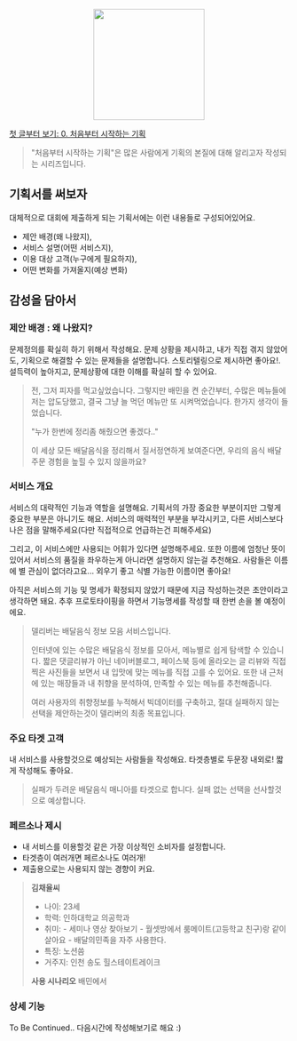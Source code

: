 <p align="center"><img src="https://i.imgur.com/wUFdbUb.png" width="200px"></p>

[첫 글부터 보기: 0. 처음부터 시작하는 기획](../)
> "처음부터 시작하는 기획"은  많은 사람에게 기획의 본질에 대해 알리고자 작성되는 시리즈입니다. 

## 기획서를 써보자
대체적으로 대회에 제출하게 되는 기획서에는 이런 내용들로 구성되어있어요.
-   제안 배경(왜 나왔지), 
-   서비스 설명(어떤 서비스지), 
-   이용 대상 고객(누구에게 필요하지), 
-   어떤 변화를 가져올지(예상 변화)

## 감성을 담아서

### 제안 배경 : 왜 나왔지?
문제정의를 확실히 하기 위해서 작성해요. 문제 상황을 제시하고, 내가 직접 겪지 않았어도, 기획으로 해결할 수 있는 문제들을 설명합니다. 스토리텔링으로 제시하면 좋아요!. 설득력이 높아지고, 문제상황에 대한 이해를 확실히 할 수 있어요.

> 전, 그저 피자를 먹고싶었습니다. 그렇지만 배민을 켠 순간부터, 수많은 메뉴들에 저는 압도당했고, 결국 그냥 늘 먹던 메뉴만 또 시켜먹었습니다. 한가지 생각이 들었습니다.
> 
> "누가 한번에 정리좀 해줬으면 좋겠다.."
> 
> 이 세상 모든 배달음식을 정리해서 질서정연하게 보여준다면, 우리의 음식 배달 주문 경험을 높힐 수 있지 않을까요?


### 서비스 개요
서비스의 대략적인 기능과 역할을 설명해요. 기획서의 가장 중요한 부분이지만 그렇게 중요한 부분은 아니기도 해요. 서비스의 매력적인 부분을 부각시키고, 다른 서비스보다 나은 점을 말해주세요(다만 직접적으로 언급하는건 피해주세요)

그리고, 이 서비스에만 사용되는 어휘가 있다면 설명해주세요. 또한 이름에 엄청난 뜻이 있어서 서비스의 품질을 좌우하는게 아니라면 설명하지 않는걸 추천해요. 사람들은 이름에 별 관심이 없더라고요... 외우기 좋고 식별 가능한 이름이면 좋아요!

아직은 서비스의 기능 및 명세가 확정되지 않았기 때문에 지금 작성하는것은 초안이라고 생각하면 돼요. 추후 프로토타이핑을 하면서 기능명세를 작성할 때 한번 손을 볼 예정이에요.

> 델리버는 배달음식 정보 모음 서비스입니다.
> 
> 인터넷에 있는 수많은 배달음식 정보를 모아서, 메뉴별로 쉽게 탐색할 수 있습니다. 짧은 댓글리뷰가 아닌 네이버블로그, 페이스북 등에 올라오는 글 리뷰와 직접 찍은 사진들을 보면서 내 입맛에 맞는 메뉴를 직접 고를 수 있어요. 또한 내 근처에 있는 매장들과 내 취향을 분석하여, 만족할 수 있는 메뉴를 추천해줍니다.
> 
>   여러 사용자의 취향정보를 누적해서 빅데이터를 구축하고, 절대 실패하지 않는 선택을 제안하는것이 델리버의 최종 목표입니다.
>   
### 주요 타겟 고객
내 서비스를 사용할것으로 예상되는 사람들을 작성해요. 타겟층별로 두문장 내외로! 짧게 작성해도 좋아요.

> 실패가 두려운 배달음식 매니아를 타겟으로 합니다. 실패 없는 선택을 선사할것으로 예상합니다.

### 페르소나 제시
-   내 서비스를 이용할것 같은 가장 이상적인 소비자를 설정합니다.
-   타겟층이 여러개면 페르소나도 여러개!
-   제출용으로는 사용되지 않는 경향이 커요.

> **김채율씨**
> - 나이: 23세
> - 학력: 인하대학교 의공학과
> - 취미:
    - 세미나 영상 찾아보기
    - 월셋방에서 룸메이트(고등학교 친구)랑 같이 살아요
    - 배달의민족을 자주 사용한다.
> - 특징: 노션씀
> - 거주지: 인천 송도 힐스테이트레이크 
> 
> **사용 시나리오**
> 배민에서 

### 상세 기능

To Be Continued.. 다음시간에 작성해보기로 해요 :)
<!--stackedit_data:
eyJoaXN0b3J5IjpbMTg4OTM1MTA5MCw5MDYzNjcxNjEsLTIwMz
AwMjUzNTYsMzMwNDM0NDg1LDE2NTYwNDkzNjEsLTE1MDI3Mjgy
MTEsMzc3NzU4MDgzLC0xNzczMzM4MTc1LDg2MjU0MjI5NCwtMT
k2NTQyNzY2LC0xMTc5NjE0MjQ0LDgzNjg0NTE0NF19
-->